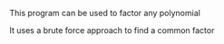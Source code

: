 This program can be used to factor any polynomial

It uses a brute force approach to find a common factor

